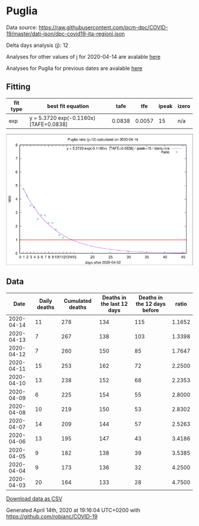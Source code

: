 # Puglia

Data source: https://raw.githubusercontent.com/pcm-dpc/COVID-19/master/dati-json/dpc-covid19-ita-regioni.json

Delta days analysis (j): 12

Analyses for other values of j for 2020-04-14 are avalable [here](../2020-04-14/README.md)

Analyses for Puglia for previous dates are avalable [here](../README.md)

## Fitting 
|fit type|best fit equation|tafe|tfe|ipeak|izero|
|-------|-----|--------|------|---|---|
|exp|y = 5.3720 exp(-0.1160x)  [TAFE=0.0838]|0.0838|0.0057|15|n/a|

![Plot](COVID-19_puglia_j12_2020-04-14.png)

## Data
|Date|Daily deaths|Cumulated deaths|Deaths in the last 12 days|Deaths in the 12 days before|ratio|
|----|----------|-----------|-------|--------------------|-----|
|2020-04-14|11|278|134|115|1.1652|
|2020-04-13|7|267|138|103|1.3398|
|2020-04-12|7|260|150|85|1.7647|
|2020-04-11|15|253|162|72|2.2500|
|2020-04-10|13|238|152|68|2.2353|
|2020-04-09|6|225|154|55|2.8000|
|2020-04-08|10|219|150|53|2.8302|
|2020-04-07|14|209|144|57|2.5263|
|2020-04-06|13|195|147|43|3.4186|
|2020-04-05|9|182|138|39|3.5385|
|2020-04-04|9|173|136|32|4.2500|
|2020-04-03|20|164|133|28|4.7500|

[Download data as CSV](COVID-19_puglia_j12_2020-04-14.csv)

Generated April 14th, 2020 at 19:16:04 UTC+0200 with https://github.com/robianc/COVID-19
